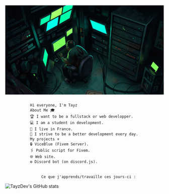 # ![TayzDev](https://github.com/TayzDev/TayzDev/blob/main/1_ZYvIODaecwrVI6ZybAdn3Q.jpeg)


               Hi everyone, I'm Tayz 
               About Me 🎓
               🏆 I want to be a fullstack or web developper.
               💻 I am a student in development.
               👯 I live in France.
               👤 I strive to be a better development every day.
               My projects ⚜️
               🔒 ViceBlue (Fivem Server).
               🖇 Public script for Fivem.
               🌐 Web site.
               ⚙ Discord bot (on discord.js).


                    Ce que j'apprends/travaille ces jours-ci :
                    




![TayzDev's GitHub stats](https://github-readme-stats.vercel.app/api?username=TayzDev&theme=tokyonight&show_icons=true)
